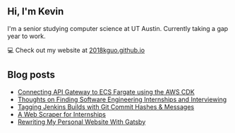 ## Hi, I'm Kevin

I'm a senior studying computer science at UT Austin. Currently taking a gap year to work.

💻 Check out my website at [2018kguo.github.io](https://2018kguo.github.io/)

## Blog posts

<!-- BLOG-POST-LIST:START -->
- [Connecting API Gateway to ECS Fargate using the AWS CDK](https://aws.plainenglish.io/connecting-api-gateway-to-ecs-fargate-using-the-aws-cdk-61519e781852?source=rss-ca3c3002fe36------2)
- [Thoughts on Finding Software Engineering Internships and Interviewing](https://2018kguo.medium.com/thoughts-on-finding-software-engineering-internships-and-interviewing-869a19bac08a?source=rss-ca3c3002fe36------2)
- [Tagging Jenkins Builds with Git Commit Hashes & Messages](https://levelup.gitconnected.com/tagging-jenkins-builds-with-git-commit-hashes-messages-f11703effa5b?source=rss-ca3c3002fe36------2)
- [A Web Scraper for Internships](https://levelup.gitconnected.com/a-web-scraper-for-internships-880861a05f58?source=rss-ca3c3002fe36------2)
- [Rewriting My Personal Website With Gatsby](https://2018kguo.medium.com/rewriting-my-personal-website-with-gatsby-c08f3125d4dd?source=rss-ca3c3002fe36------2)
<!-- BLOG-POST-LIST:END -->
